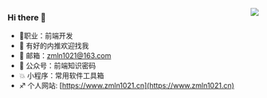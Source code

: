 [<img align="right" src="https://github-readme-stats.vercel.app/api?username=MaLunan&count_private=true&show_icons=true&theme=onedark&locale=cn">](https://www.zmln1021.cn)
### Hi there 👋


-  :rainbow:职业：前端开发
-  :boy:  有好的内推欢迎找我
-  :ship: 邮箱：zmln1021@163.com
-  :racehorse: 公众号：前端知识密码
-  :boom: 小程序：常用软件工具箱
-  :sagittarius: 个人网站: [https://www.zmln1021.cn](https://www.zmln1021.cn)
